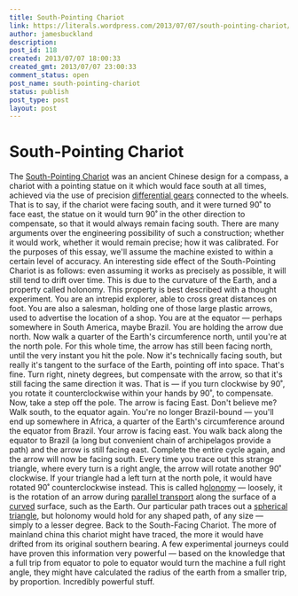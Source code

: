 ```yaml
---
title: South-Pointing Chariot
link: https://literals.wordpress.com/2013/07/07/south-pointing-chariot/
author: jamesbuckland
description: 
post_id: 118
created: 2013/07/07 18:00:33
created_gmt: 2013/07/07 23:00:33
comment_status: open
post_name: south-pointing-chariot
status: publish
post_type: post
layout: post
---
```


# South-Pointing Chariot

The [South-Pointing Chariot](http://en.wikipedia.org/wiki/South-pointing_chariot) was an ancient Chinese design for a compass, a chariot with a pointing statue on it which would face south at all times, achieved via the use of precision [differential gears](http://en.wikipedia.org/wiki/Differential_\(mechanical_device\)) connected to the wheels. That is to say, if the chariot were facing south, and it were turned 90˚ to face east, the statue on it would turn 90˚ in the other direction to compensate, so that it would always remain facing south. There are many arguments over the engineering possibility of such a construction; whether it would work, whether it would remain precise; how it was calibrated. For the purposes of this essay, we'll assume the machine existed to within a certain level of accuracy. An interesting side effect of the South-Pointing Chariot is as follows: even assuming it works as precisely as possible, it will still tend to drift over time. This is due to the curvature of the Earth, and a property called holonomy. This property is best described with a thought experiment. You are an intrepid explorer, able to cross great distances on foot. You are also a salesman, holding one of those large plastic arrows, used to advertise the location of a shop. You are at the equator — perhaps somewhere in South America, maybe Brazil. You are holding the arrow due north. Now walk a quarter of the Earth's circumference north, until you're at the north pole. For this whole time, the arrow has still been facing north, until the very instant you hit the pole. Now it's technically facing south, but really it's tangent to the surface of the Earth, pointing off into space. That's fine. Turn right, ninety degrees, but compensate with the arrow, so that it's still facing the same direction it was. That is — if you turn clockwise by 90˚, you rotate it counterclockwise within your hands by 90˚, to compensate. Now, take a step off the pole. The arrow is facing East. Don't believe me? Walk south, to the equator again. You're no longer Brazil-bound — you'll end up somewhere in Africa, a quarter of the Earth's circumference around the equator from Brazil. Your arrow is facing east. You walk back along the equator to Brazil (a long but convenient chain of archipelagos provide a path) and the arrow is still facing east. Complete the entire cycle again, and the arrow will now be facing south. Every time you trace out this strange triangle, where every turn is a right angle, the arrow will rotate another 90˚ clockwise. If your triangle had a left turn at the north pole, it would have rotated 90˚ counterclockwise instead. This is called h[olonomy](http://en.wikipedia.org/wiki/Holonomy) — loosely, it is the rotation of an arrow during [parallel transport](http://en.wikipedia.org/wiki/Parallel_transport) along the surface of a [curved](http://en.wikipedia.org/wiki/Curvature) surface, such as the Earth. Our particular path traces out a [spherical triangle](http://en.wikipedia.org/wiki/Spherical_trigonometry), but holonomy would hold for any shaped path, of any size — simply to a lesser degree. Back to the South-Facing Chariot. The more of mainland china this chariot might have traced, the more it would have drifted from its original southern bearing. A few experimental journeys could have proven this information very powerful — based on the knowledge that a full trip from equator to pole to equator would turn the machine a full right angle, they might have calculated the radius of the earth from a smaller trip, by proportion. Incredibly powerful stuff.